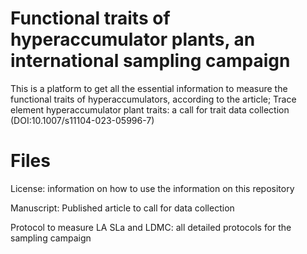 # Functional traits of hyperaccumulator plants, an international sampling campaign

This is a platform to get all the essential information to measure the functional traits of hyperaccumulators, according to the article; Trace element hyperaccumulator plant traits: a call for trait data collection (DOI:10.1007/s11104-023-05996-7)

# Files
License: information on how to use the information on this repository

Manuscript: Published article to call for data collection

Protocol to measure LA SLa and LDMC: all detailed protocols for the sampling campaign
